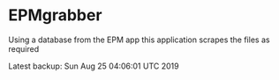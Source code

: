 # EPMgrabber
Using a database from the EPM app this application scrapes the files as required


Latest backup: Sun Aug 25 04:06:01 UTC 2019
